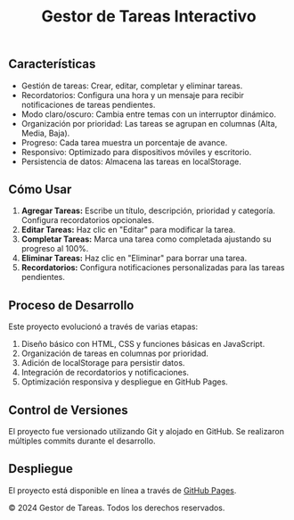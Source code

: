 <header>
<h1>Gestor de Tareas Interactivo</h1>
</header>
<main>
<h2>Características</h2>
<ul>
<li>Gestión de tareas: Crear, editar, completar y eliminar tareas.</li>
<li>Recordatorios: Configura una hora y un mensaje para recibir notificaciones de tareas pendientes.</li>
<li>Modo claro/oscuro: Cambia entre temas con un interruptor dinámico.</li>
<li>Organización por prioridad: Las tareas se agrupan en columnas (Alta, Media, Baja).</li>
<li>Progreso: Cada tarea muestra un porcentaje de avance.</li>
<li>Responsivo: Optimizado para dispositivos móviles y escritorio.</li>
<li>Persistencia de datos: Almacena las tareas en localStorage.</li>
</ul>

<h2>Cómo Usar</h2>
<ol>
<li><strong>Agregar Tareas:</strong> Escribe un título, descripción, prioridad y categoría. Configura recordatorios opcionales.</li>
<li><strong>Editar Tareas:</strong> Haz clic en "Editar" para modificar la tarea.</li>
<li><strong>Completar Tareas:</strong> Marca una tarea como completada ajustando su progreso al 100%.</li>
<li><strong>Eliminar Tareas:</strong> Haz clic en "Eliminar" para borrar una tarea.</li>
<li><strong>Recordatorios:</strong> Configura notificaciones personalizadas para las tareas pendientes.</li>
</ol>

<h2>Proceso de Desarrollo</h2>
<p>Este proyecto evolucionó a través de varias etapas:</p>
<ol>
<li>Diseño básico con HTML, CSS y funciones básicas en JavaScript.</li>
<li>Organización de tareas en columnas por prioridad.</li>
<li>Adición de localStorage para persistir datos.</li>
<li>Integración de recordatorios y notificaciones.</li>
<li>Optimización responsiva y despliegue en GitHub Pages.</li>
</ol>

<h2>Control de Versiones</h2>
<p>El proyecto fue versionado utilizando Git y alojado en GitHub. Se realizaron múltiples commits durante el desarrollo.</p>

<h2>Despliegue</h2>
<p>El proyecto está disponible en línea a través de <a href="https://github.com/USERNAME/REPO_NAME" target="_blank">GitHub Pages</a>.</p>
</main>
            <footer>
            <p>&copy; 2024 Gestor de Tareas. Todos los derechos reservados.</p>
            </footer>

